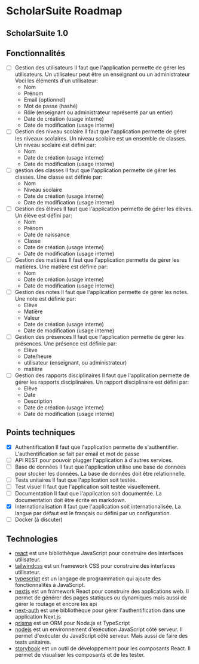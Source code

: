 # ScholarSuite Roadmap

## ScholarSuite 1.0

## Fonctionnalités

- [ ] Gestion des utilisateurs
      Il faut que l'application permette de gérer les utilisateurs. Un utilisateur peut être un enseignant ou un administrateur
      Voci les éléments d'un utilisateur:
  - Nom
  - Prénom
  - Email (optionnel)
  - Mot de passe (hashé)
  - Rôle (enseignant ou administrateur représenté par un entier)
  - Date de création (usage interne)
  - Date de modification (usage interne)
- [ ] Gestion des niveau scolaire
      Il faut que l'application permette de gérer les niveaux scolaires. Un niveau scolaire est un ensemble de classes. Un niveau scolaire est défini par:
  - Nom
  - Date de création (usage interne)
  - Date de modification (usage interne)
- [ ] gestion des classes
      Il faut que l'application permette de gérer les classes. Une classe est définie par:
  - Nom
  - Niveau scolaire
  - Date de création (usage interne)
  - Date de modification (usage interne)
- [ ] Gestion des élèves
      Il faut que l'application permette de gérer les élèves. Un élève est défini par:
  - Nom
  - Prénom
  - Date de naissance
  - Classe
  - Date de création (usage interne)
  - Date de modification (usage interne)
- [ ] Gestion des matières
      Il faut que l'application permette de gérer les matières. Une matière est définie par:
  - Nom
  - Date de création (usage interne)
  - Date de modification (usage interne)
- [ ] Gestion des notes
      Il faut que l'application permette de gérer les notes. Une note est définie par:
  - Elève
  - Matière
  - Valeur
  - Date de création (usage interne)
  - Date de modification (usage interne)
- [ ] Gestion des présences
      Il faut que l'application permette de gérer les présences. Une présence est définie par:
  - Elève
  - Date/heure
  - utilisateur (enseignant, ou administrateur)
  - matière
- [ ] Gestion des rapports disciplinaires
      Il faut que l'application permette de gérer les rapports disciplinaires. Un rapport disciplinaire est défini par:
  - Elève
  - Date
  - Description
  - Date de création (usage interne)
  - Date de modification (usage interne)

## Points techniques

- [x] Authentification
      Il faut que l'application permette de s'authentifier. L'authentification se fait par email et mot de passe
- [ ] API REST pour pouvoir plugger l'application à d'autres services.
- [ ] Base de données
      Il faut que l'application utilise une base de données pour stocker les données. La base de données doit être relationnelle.
- [ ] Tests unitaires
      Il faut que l'application soit testée.
- [ ] Test visuel
      Il faut que l'application soit testée visuellement.
- [ ] Documentation
      Il faut que l'application soit documentée. La documentation doit être écrite en markdown.
- [x] Internationalisation
      Il faut que l'application soit internationalisée. La langue par défaut est le français ou défini par un configuration.
- [ ] Docker (à discuter)

## Technologies

- [react](https://reactjs.org/) est une bibliothèque JavaScript pour construire des interfaces utilisateur.
- [tailwindcss](https://tailwindcss.com/) est un framework CSS pour construire des interfaces utilisateur.
- [typescript](https://www.typescriptlang.org/) est un langage de programmation qui ajoute des fonctionnalités à JavaScript.
- [nextjs](https://nextjs.org/) est un framework React pour construire des applications web. Il permet de générer des pages statiques ou dynamiques mais aussi de gérer le routage et encore les api
- [next-auth](https://next-auth.js.org/) est une bibliothèque pour gérer l'authentification dans une application Next.js
- [prisma](https://www.prisma.io/) est un ORM pour Node.js et TypeScript
- [nodejs](https://nodejs.org/) est un environnement d'exécution JavaScript côté serveur. Il permet d'exécuter du JavaScript côté serveur. Mais aussi de faire des tests unitaires.
- [storybook](https://storybook.js.org/) est un outil de développement pour les composants React. Il permet de visualiser les composants et de les tester.
